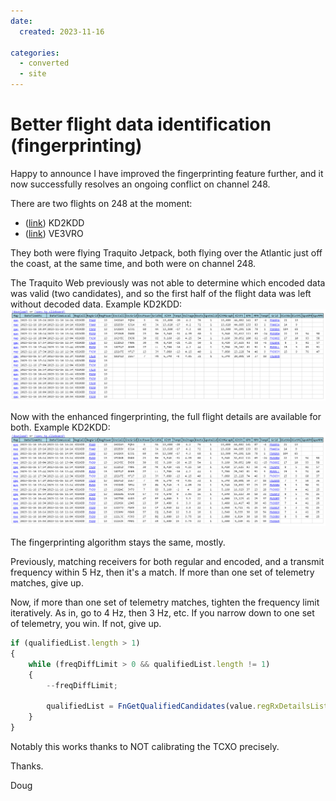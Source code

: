 ```yaml
---
date:
  created: 2023-11-16

categories:
  - converted
  - site
---
```


# Better flight data identification (fingerprinting)

Happy to announce I have improved the fingerprinting feature further, and it now successfully resolves an ongoing conflict on channel 248.

There are two flights on 248 at the moment:

- ([link](https://traquito.github.io/search/spots/dashboard/?band=20m&channel=248&callsign=KD2KDD&dtGte=2023-11-16&dtLte=)) KD2KDD
- ([link](https://traquito.github.io/search/spots/dashboard/?band=20m&channel=248&callsign=VE3VRO&dtGte=2023-11-16&dtLte=)) VE3VRO

They both were flying Traquito Jetpack, both flying over the Atlantic just off the coast, at the same time, and both were on channel 248.

The Traquito Web previously was not able to determine which encoded data was valid (two candidates), and so the first half of the flight data was left without decoded data.  Example KD2KDD:
![](image.png)

Now with the enhanced fingerprinting, the full flight details are available for both.  Example KD2KDD:
![](image-1.png)

The fingerprinting algorithm stays the same, mostly.

Previously, matching receivers for both regular and encoded, and a transmit frequency within 5 Hz, then it's a match.  If more than one set of telemetry matches, give up.

Now, if more than one set of telemetry matches, tighten the frequency limit iteratively.  As in, go to 4 Hz, then 3 Hz, etc.  If you narrow down to one set of telemetry, you win.  If not, give up.

```javascript
if (qualifiedList.length > 1)
{
    while (freqDiffLimit > 0 && qualifiedList.length != 1)
    {
        --freqDiffLimit;
        
        qualifiedList = FnGetQualifiedCandidates(value.regRxDetailsList, value.encCandidateList, freqDiffLimit);
    }
}
```

Notably this works thanks to NOT calibrating the TCXO precisely.

Thanks.


Doug



